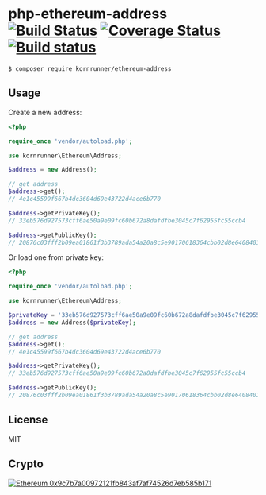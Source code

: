 # php-ethereum-address [![Build Status](https://travis-ci.org/kornrunner/php-ethereum-address.svg?branch=master)](https://travis-ci.org/kornrunner/php-ethereum-address) [![Coverage Status](https://coveralls.io/repos/github/kornrunner/php-ethereum-address/badge.svg?branch=master)](https://coveralls.io/github/kornrunner/php-ethereum-address?branch=master) [![Build status](https://ci.appveyor.com/api/projects/status/rkuhlaiq8jckvo2e?svg=true)](https://ci.appveyor.com/project/kornrunner/php-ethereum-address)


```lang=bash
$ composer require kornrunner/ethereum-address
```

## Usage

Create a new address:

```php
<?php

require_once 'vendor/autoload.php';

use kornrunner\Ethereum\Address;

$address = new Address();

// get address
$address->get();
// 4e1c45599f667b4dc3604d69e43722d4ace6b770

$address->getPrivateKey();
// 33eb576d927573cff6ae50a9e09fc60b672a8dafdfbe3045c7f62955fc55ccb4

$address->getPublicKey();
// 20876c03fff2b09ea01861f3b3789ada54a20a8c5e90170618364cbb02d8e6408401e120158f489376a1db3f8cde24f9432976d2f89aeb193fb5becc094a28b9
```

Or load one from private key:

```php
<?php

require_once 'vendor/autoload.php';

use kornrunner\Ethereum\Address;

$privateKey = '33eb576d927573cff6ae50a9e09fc60b672a8dafdfbe3045c7f62955fc55ccb4';
$address = new Address($privateKey);

// get address
$address->get();
// 4e1c45599f667b4dc3604d69e43722d4ace6b770

$address->getPrivateKey();
// 33eb576d927573cff6ae50a9e09fc60b672a8dafdfbe3045c7f62955fc55ccb4

$address->getPublicKey();
// 20876c03fff2b09ea01861f3b3789ada54a20a8c5e90170618364cbb02d8e6408401e120158f489376a1db3f8cde24f9432976d2f89aeb193fb5becc094a28b9
```

## License

MIT

## Crypto


[![Ethereum](https://user-images.githubusercontent.com/725986/61891022-0d0c7f00-af09-11e9-829f-096c039bbbfa.png) 0x9c7b7a00972121fb843af7af74526d7eb585b171][Ethereum]

[Ethereum]: https://etherscan.io/address/0x9c7b7a00972121fb843af7af74526d7eb585b171 "Donate with Ethereum"
